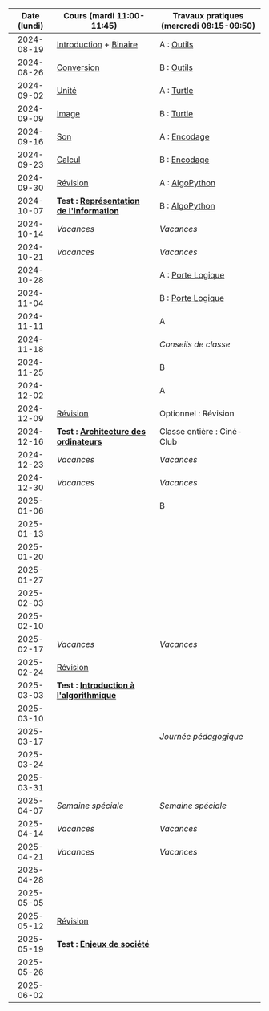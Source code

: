 | Date (lundi) | Cours (mardi 11:00-11:45)                                         | Travaux pratiques (mercredi 08:15-09:50)   |
| :----------: | ----------------------------------------------------------------- | ------------------------------------------ |
|  2024-08-19  | [Introduction](/docs/1m/intro) + [Binaire](/docs/1m/repr/binaire) | A : [Outils](/docs/1m/prog/outils)         |
|  2024-08-26  | [Conversion](/docs/1m/repr/conversion)                            | B : [Outils](/docs/1m/prog/outils)         |
|  2024-09-02  | [Unité](/docs/1m/repr/unite)                                      | A : [Turtle](/docs/1m/prog/turtle)         |
|  2024-09-09  | [Image](/docs/1m/repr/image)                                      | B : [Turtle](/docs/1m/prog/turtle)         |
|  2024-09-16  | [Son](/docs/1m/repr/son)                                          | A : [Encodage](/docs/1m/repr/encodage)     |
|  2024-09-23  | [Calcul](/docs/1m/repr/calcul)                                    | B : [Encodage](/docs/1m/repr/encodage)     |
|  2024-09-30  | [Révision](/docs/1m/repr/revision)                                | A : [AlgoPython](/docs/1m/prog/algopython) |
|  2024-10-07  | **Test : [Représentation de l'information](/docs/1m/repr)**       | B : [AlgoPython](/docs/1m/prog/algopython) |
|  2024-10-14  | _Vacances_                                                        | _Vacances_                                 |
|  2024-10-21  | _Vacances_                                                        | _Vacances_                                 |
|  2024-10-28  |                                                                   | A : [Porte Logique](/docs/1m/arch/porte)   |
|  2024-11-04  |                                                                   | B : [Porte Logique](/docs/1m/arch/porte)   |
|  2024-11-11  |                                                                   | A                                          |
|  2024-11-18  |                                                                   | _Conseils de classe_                       |
|  2024-11-25  |                                                                   | B                                          |
|  2024-12-02  |                                                                   | A                                          |
|  2024-12-09  | [Révision](/docs/1m/arch/revision)                                | Optionnel : Révision                       |
|  2024-12-16  | **Test : [Architecture des ordinateurs](/docs/1m/arch)**          | Classe entière : Ciné-Club                 |
|  2024-12-23  | _Vacances_                                                        | _Vacances_                                 |
|  2024-12-30  | _Vacances_                                                        | _Vacances_                                 |
|  2025-01-06  |                                                                   | B                                          |
|  2025-01-13  |                                                                   |                                            |
|  2025-01-20  |                                                                   |                                            |
|  2025-01-27  |                                                                   |                                            |
|  2025-02-03  |                                                                   |                                            |
|  2025-02-10  |                                                                   |                                            |
|  2025-02-17  | _Vacances_                                                        | _Vacances_                                 |
|  2025-02-24  | [Révision](/docs/1m/algo/revision)                                |                                            |
|  2025-03-03  | **Test : [Introduction à l'algorithmique](/docs/1m/algo)**        |                                            |
|  2025-03-10  |                                                                   |                                            |
|  2025-03-17  |                                                                   | _Journée pédagogique_                      |
|  2025-03-24  |                                                                   |                                            |
|  2025-03-31  |                                                                   |                                            |
|  2025-04-07  | _Semaine spéciale_                                                | _Semaine spéciale_                         |
|  2025-04-14  | _Vacances_                                                        | _Vacances_                                 |
|  2025-04-21  | _Vacances_                                                        | _Vacances_                                 |
|  2025-04-28  |                                                                   |                                            |
|  2025-05-05  |                                                                   |                                            |
|  2025-05-12  | [Révision](/docs/1m/enje/revision)                                |                                            |
|  2025-05-19  | **Test : [Enjeux de société](/docs/1m/enje)**                     |                                            |
|  2025-05-26  |                                                                   |                                            |
|  2025-06-02  |                                                                   |                                            |
